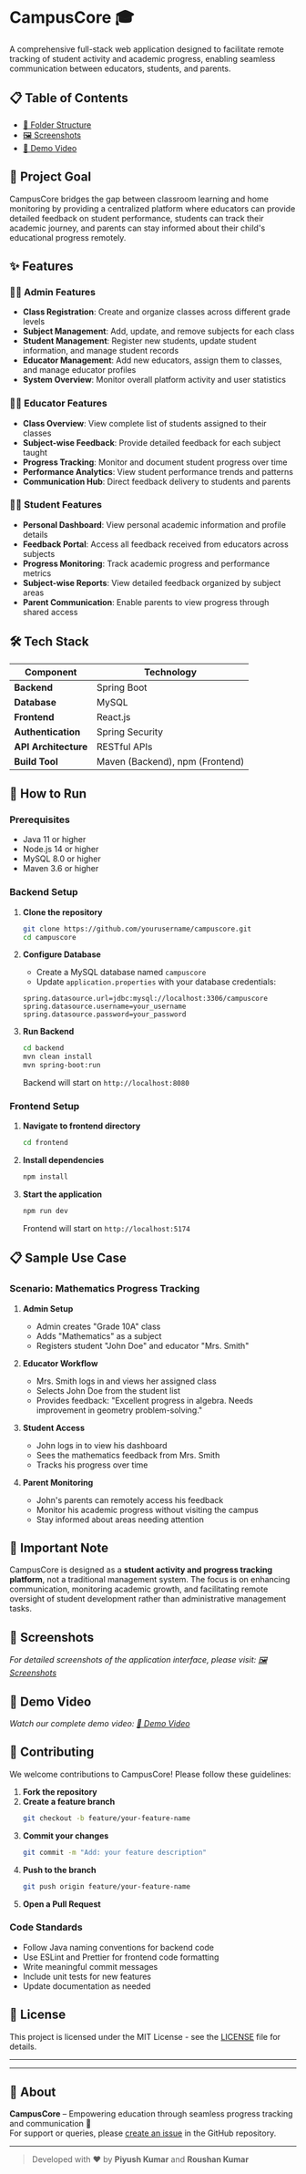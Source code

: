 # CampusCore 🎓

A comprehensive full-stack web application designed to facilitate remote tracking of student activity and academic progress, enabling seamless communication between educators, students, and parents.

## 📋 Table of Contents

- [📂 Folder Structure](./folder-structure.md)
- [🖼 Screenshots](./screenshots.md)
- [🎥 Demo Video](https://www.youtube.com/watch?v=your_video_id)

## 🎯 Project Goal

CampusCore bridges the gap between classroom learning and home monitoring by providing a centralized platform where educators can provide detailed feedback on student performance, students can track their academic journey, and parents can stay informed about their child's educational progress remotely.

## ✨ Features

### 👨‍💼 Admin Features
- **Class Registration**: Create and organize classes across different grade levels
- **Subject Management**: Add, update, and remove subjects for each class
- **Student Management**: Register new students, update student information, and manage student records
- **Educator Management**: Add new educators, assign them to classes, and manage educator profiles
- **System Overview**: Monitor overall platform activity and user statistics

### 👩‍🏫 Educator Features
- **Class Overview**: View complete list of students assigned to their classes
- **Subject-wise Feedback**: Provide detailed feedback for each subject taught
- **Progress Tracking**: Monitor and document student progress over time
- **Performance Analytics**: View student performance trends and patterns
- **Communication Hub**: Direct feedback delivery to students and parents

### 👨‍🎓 Student Features
- **Personal Dashboard**: View personal academic information and profile details
- **Feedback Portal**: Access all feedback received from educators across subjects
- **Progress Monitoring**: Track academic progress and performance metrics
- **Subject-wise Reports**: View detailed feedback organized by subject areas
- **Parent Communication**: Enable parents to view progress through shared access

## 🛠 Tech Stack

| Component | Technology |
|-----------|------------|
| **Backend** | Spring Boot |
| **Database** | MySQL |
| **Frontend** | React.js |
| **Authentication** | Spring Security |
| **API Architecture** | RESTful APIs |
| **Build Tool** | Maven (Backend), npm (Frontend) | |


## 🚀 How to Run

### Prerequisites
- Java 11 or higher
- Node.js 14 or higher
- MySQL 8.0 or higher
- Maven 3.6 or higher

### Backend Setup

1. **Clone the repository**
   ```bash
   git clone https://github.com/yourusername/campuscore.git
   cd campuscore
   ```

2. **Configure Database**
   - Create a MySQL database named `campuscore`
   - Update `application.properties` with your database credentials:
   ```properties
   spring.datasource.url=jdbc:mysql://localhost:3306/campuscore
   spring.datasource.username=your_username
   spring.datasource.password=your_password
   ```

3. **Run Backend**
   ```bash
   cd backend
   mvn clean install
   mvn spring-boot:run
   ```
   Backend will start on `http://localhost:8080`

### Frontend Setup

1. **Navigate to frontend directory**
   ```bash
   cd frontend
   ```

2. **Install dependencies**
   ```bash
   npm install
   ```

3. **Start the application**
   ```bash
   npm run dev
   ```
   Frontend will start on `http://localhost:5174`

## 📋 Sample Use Case

### Scenario: Mathematics Progress Tracking

1. **Admin Setup**
   - Admin creates "Grade 10A" class
   - Adds "Mathematics" as a subject
   - Registers student "John Doe" and educator "Mrs. Smith"

2. **Educator Workflow**
   - Mrs. Smith logs in and views her assigned class
   - Selects John Doe from the student list
   - Provides feedback: "Excellent progress in algebra. Needs improvement in geometry problem-solving."

3. **Student Access**
   - John logs in to view his dashboard
   - Sees the mathematics feedback from Mrs. Smith
   - Tracks his progress over time

4. **Parent Monitoring**
   - John's parents can remotely access his feedback
   - Monitor his academic progress without visiting the campus
   - Stay informed about areas needing attention

## 📝 Important Note

CampusCore is designed as a **student activity and progress tracking platform**, not a traditional management system. 
The focus is on enhancing communication, monitoring academic growth, and facilitating remote oversight of student development rather than administrative management tasks.

## 📸 Screenshots

*For detailed screenshots of the application interface, please visit: [🖼 Screenshots](./screenshots.md)*

## 🎥 Demo Video

*Watch our complete demo video: [🎥 Demo Video](https://www.youtube.com/watch?v=your_video_id)*

## 🤝 Contributing

We welcome contributions to CampusCore! Please follow these guidelines:

1. **Fork the repository**
2. **Create a feature branch**
   ```bash
   git checkout -b feature/your-feature-name
   ```
3. **Commit your changes**
   ```bash
   git commit -m "Add: your feature description"
   ```
4. **Push to the branch**
   ```bash
   git push origin feature/your-feature-name
   ```
5. **Open a Pull Request**

### Code Standards
- Follow Java naming conventions for backend code
- Use ESLint and Prettier for frontend code formatting
- Write meaningful commit messages
- Include unit tests for new features
- Update documentation as needed

## 📄 License

This project is licensed under the MIT License - see the [LICENSE](LICENSE) file for details.

---
---

## 📣 About
**CampusCore** – Empowering education through seamless progress tracking and communication 🌟  
For support or queries, please [create an issue](https://github.com/Piyushkiwi/CampusCore/issues) in the GitHub repository.

---

> Developed with ❤️ by **Piyush Kumar** and **Roushan Kumar**

